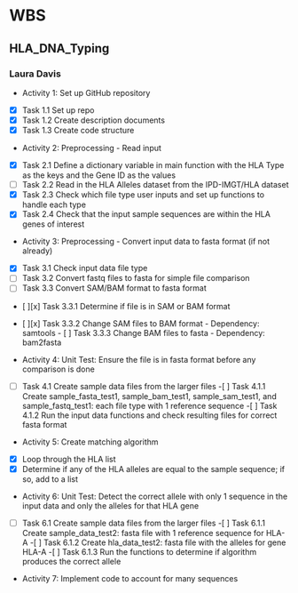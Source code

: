 # WBS
## HLA_DNA_Typing
### Laura Davis

- Activity 1: Set up GitHub repository
- [x] Task 1.1 Set up repo
- [x] Task 1.2 Create description documents
- [x] Task 1.3 Create code structure

- Activity 2: Preprocessing - Read input
- [x] Task 2.1 Define a dictionary variable in main function with the HLA Type as the keys and the Gene ID as the values
- [ ] Task 2.2 Read in the HLA Alleles dataset from the IPD-IMGT/HLA dataset
- [x] Task 2.3 Check which file type user inputs and set up functions to handle each type
- [x] Task 2.4 Check that the input sample sequences are within the HLA genes of interest

- Activity 3: Preprocessing - Convert input data to fasta format (if not already)
- [x] Task 3.1 Check input data file type
- [ ] Task 3.2 Convert fastq files to fasta for simple file comparison
- [ ] Task 3.3 Convert SAM/BAM format to fasta format
- [ ][x] Task 3.3.1 Determine if file is in SAM or BAM format
- [ ][x] Task 3.3.2 Change SAM files to BAM format
            - Dependency: samtools
      - [ ] Task 3.3.3 Change BAM files to fasta
            - Dependency: bam2fasta
 
- Activity 4: Unit Test: Ensure the file is in fasta format before any comparison is done
- [ ] Task 4.1 Create sample data files from the larger files
      -[ ] Task 4.1.1 Create sample_fasta_test1, sample_bam_test1, sample_sam_test1, and sample_fastq_test1: each file type with 1 reference sequence
      -[ ] Task 4.1.2 Run the input data functions and check resulting files for correct fasta format

- Activity 5: Create matching algorithm
- [x] Loop through the HLA list
- [x] Determine if any of the HLA alleles are equal to the sample sequence; if so, add to a list

- Activity 6: Unit Test: Detect the correct allele with only 1 sequence in the input data and only the alleles for that HLA gene
- [ ] Task 6.1 Create sample data files from the larger files
      -[ ] Task 6.1.1 Create sample_data_test2: fasta file with 1 reference sequence for HLA-A
      -[ ] Task 6.1.2 Create hla_data_test2: fasta file with the alleles for gene HLA-A
      -[ ] Task 6.1.3 Run the functions to determine if algorithm produces the correct allele
      
- Activity 7: Implement code to account for many sequences




